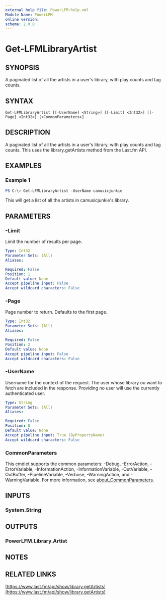 ```yaml
---
external help file: PowerLFM-help.xml
Module Name: PowerLFM
online version:
schema: 2.0.0
---
```


# Get-LFMLibraryArtist

## SYNOPSIS
A paginated list of all the artists in a user's library, with play counts and tag counts.

## SYNTAX

```
Get-LFMLibraryArtist [[-UserName] <String>] [[-Limit] <Int32>] [[-Page] <Int32>] [<CommonParameters>]
```

## DESCRIPTION
A paginated list of all the artists in a user's library, with play counts and tag counts. This uses the library.getArtists method from the Last.fm API.

## EXAMPLES

### Example 1
```powershell
PS C:\> Get-LFMLibraryArtist -UserName camusicjunkie
```

This will get a list of all the artists in camusicjunkie's library.

## PARAMETERS

### -Limit
Limit the number of results per page.

```yaml
Type: Int32
Parameter Sets: (All)
Aliases:

Required: False
Position: 1
Default value: None
Accept pipeline input: False
Accept wildcard characters: False
```

### -Page
Page number to return. Defaults to the first page.

```yaml
Type: Int32
Parameter Sets: (All)
Aliases:

Required: False
Position: 2
Default value: None
Accept pipeline input: False
Accept wildcard characters: False
```

### -UserName
Username for the context of the request. The user whose library ou want to fetch are included in the response. Providing no user will use the currently authenticated user.

```yaml
Type: String
Parameter Sets: (All)
Aliases:

Required: False
Position: 0
Default value: None
Accept pipeline input: True (ByPropertyName)
Accept wildcard characters: False
```

### CommonParameters
This cmdlet supports the common parameters: -Debug, -ErrorAction, -ErrorVariable, -InformationAction, -InformationVariable, -OutVariable, -OutBuffer, -PipelineVariable, -Verbose, -WarningAction, and -WarningVariable. For more information, see [about_CommonParameters](http://go.microsoft.com/fwlink/?LinkID=113216).

## INPUTS

### System.String

## OUTPUTS

### PowerLFM.Library.Artist

## NOTES

## RELATED LINKS

[https://www.last.fm/api/show/library.getArtists](https://www.last.fm/api/show/library.getArtists)
